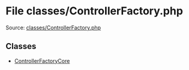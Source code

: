 File classes/ControllerFactory.php
=========

Source: [classes/ControllerFactory.php](https://github.com/PrestaShop/PrestaShop/blob/1.5.0.15/classes/ControllerFactory.php)


Classes
-------

* [ControllerFactoryCore](class.ControllerFactoryCore.md)

